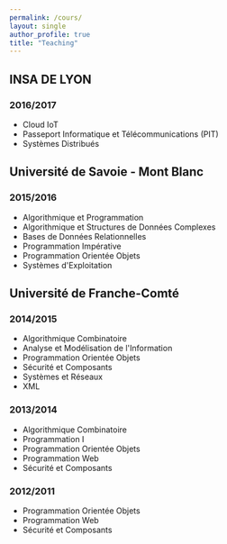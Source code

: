 ```yaml
---
permalink: /cours/
layout: single
author_profile: true
title: "Teaching"
---
```


## INSA DE LYON

### 2016/2017
* Cloud IoT
* Passeport Informatique et Télécommunications (PIT)
* Systèmes Distribués

## Université de Savoie - Mont Blanc

### 2015/2016
* Algorithmique et Programmation
* Algorithmique et Structures de Données Complexes
* Bases de Données Relationnelles
* Programmation Impérative
* Programmation Orientée Objets
* Systèmes d'Exploitation

## Université de Franche-Comté

### 2014/2015
* Algorithmique Combinatoire
* Analyse et Modélisation de l'Information
* Programmation Orientée Objets
* Sécurité et Composants
* Systèmes et Réseaux
* XML

### 2013/2014
* Algorithmique Combinatoire
* Programmation I
* Programmation Orientée Objets
* Programmation Web
* Sécurité et Composants

### 2012/2011
* Programmation Orientée Objets
* Programmation Web 
* Sécurité et Composants
